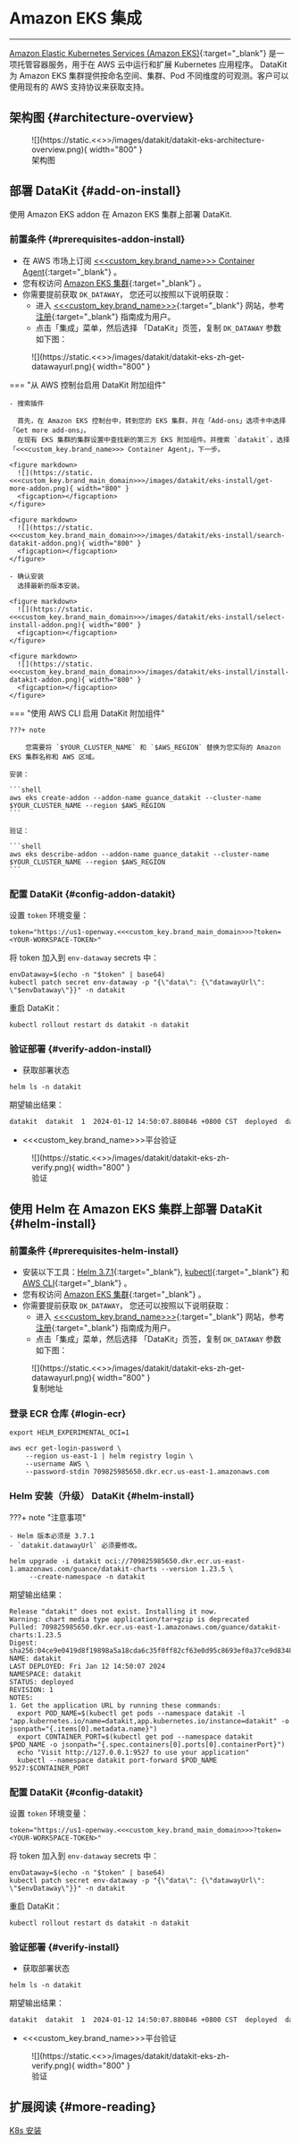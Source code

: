 
# Amazon EKS 集成
---

[Amazon Elastic Kubernetes Services (Amazon EKS)](https://aws.amazon.com/eks/){:target="_blank"}  是一项托管容器服务，用于在 AWS 云中运行和扩展 Kubernetes 应用程序。
DataKit 为 Amazon EKS 集群提供按命名空间、集群、Pod 不同维度的可观测。客户可以使用现有的 AWS 支持协议来获取支持。


## 架构图 {#architecture-overview}

<figure markdown>
  ![](https://static.<<<custom_key.brand_main_domain>>>/images/datakit/datakit-eks-architecture-overview.png){ width="800" }
  <figcaption>架构图</figcaption>
</figure>

## 部署 DataKit  {#add-on-install}

使用 Amazon EKS addon 在 Amazon EKS 集群上部署 DataKit.

### 前置条件 {#prerequisites-addon-install}

- 在 AWS 市场上订阅 [<<<custom_key.brand_name>>> Container Agent](https://aws.amazon.com/marketplace/pp/prodview-tdwkw3qcsimso?sr=0-2&ref_=beagle&applicationId=AWSMPContessa){:target="_blank"} 。
- 您有权访问 [Amazon EKS 集群](https://aws.amazon.com/eks/){:target="_blank"} 。
- 你需要提前获取 `DK_DATAWAY`， 您还可以按照以下说明获取：
    - 进入 [<<<custom_key.brand_name>>>](https://en.<<<custom_key.brand_main_domain>>>/){:target="_blank"} 网站，参考 [注册](https://docs.<<<custom_key.brand_main_domain>>>/en/billing/commercial-register/){:target="_blank"} 指南成为用户。
    - 点击「集成」菜单，然后选择 「DataKit」页签，复制 `DK_DATAWAY` 参数 如下图：

<figure markdown>
  ![](https://static.<<<custom_key.brand_main_domain>>>/images/datakit/datakit-eks-zh-get-datawayurl.png){ width="800" }
  <figcaption></figcaption>
</figure>  

<!-- markdownlint-disable MD046 -->  
=== "从 AWS 控制台启用 DataKit 附加组件"

    - 搜索插件
    
      首先，在 Amazon EKS 控制台中，转到您的 EKS 集群，并在「Add-ons」选项卡中选择「Get more add-ons」，
      在现有 EKS 集群的集群设置中查找新的第三方 EKS 附加组件。并搜索 `datakit`，选择 「<<<custom_key.brand_name>>> Container Agent」，下一步。
    
    <figure markdown>
      ![](https://static.<<<custom_key.brand_main_domain>>>/images/datakit/eks-install/get-more-addon.png){ width="800" }
      <figcaption></figcaption>
    </figure>
    
    <figure markdown>
      ![](https://static.<<<custom_key.brand_main_domain>>>/images/datakit/eks-install/search-datakit-addon.png){ width="800" }
      <figcaption></figcaption>
    </figure>

    - 确认安装
      选择最新的版本安装。
    
    <figure markdown>
      ![](https://static.<<<custom_key.brand_main_domain>>>/images/datakit/eks-install/select-install-addon.png){ width="800" }
      <figcaption></figcaption>
    </figure>    
        
    <figure markdown>
      ![](https://static.<<<custom_key.brand_main_domain>>>/images/datakit/eks-install/install-datakit-addon.png){ width="800" }
      <figcaption></figcaption>
    </figure>    

=== "使用 AWS CLI 启用 DataKit 附加组件"

    ???+ note

        您需要将 `$YOUR_CLUSTER_NAME` 和 `$AWS_REGION` 替换为您实际的 Amazon EKS 集群名称和 AWS 区域。
        
    安装：
    
    ```shell
    aws eks create-addon --addon-name guance_datakit --cluster-name $YOUR_CLUSTER_NAME --region $AWS_REGION
    ```
    
    验证：
    
    ```shell
    aws eks describe-addon --addon-name guance_datakit --cluster-name $YOUR_CLUSTER_NAME --region $AWS_REGION
    ```
<!-- markdownlint-enable -->


### 配置 DataKit {#config-addon-datakit}


设置 `token` 环境变量：

```shell
token="https://us1-openway.<<<custom_key.brand_main_domain>>>?token=<YOUR-WORKSPACE-TOKEN>"
```

将 token 加入到 `env-dataway` secrets 中：

```shell
envDataway=$(echo -n "$token" | base64)
kubectl patch secret env-dataway -p "{\"data\": {\"datawayUrl\": \"$envDataway\"}}" -n datakit
```

重启 DataKit：

```shell
kubectl rollout restart ds datakit -n datakit
```

### 验证部署 {#verify-addon-install}

- 获取部署状态

```shell
helm ls -n datakit
```

期望输出结果：

```txt
datakit  datakit  1  2024-01-12 14:50:07.880846 +0800 CST  deployed  datakit-1.20.0  1.20.0
```

- <<<custom_key.brand_name>>>平台验证

<figure markdown>
  ![](https://static.<<<custom_key.brand_main_domain>>>/images/datakit/datakit-eks-zh-verify.png){ width="800" }
  <figcaption>验证</figcaption>
</figure>

## 使用 Helm 在 Amazon EKS 集群上部署 DataKit {#helm-install}

### 前置条件 {#prerequisites-helm-install}

- 安装以下工具：[Helm 3.7.1](https://github.com/helm/helm/releases/tag/v3.7.1){:target="_blank"}, [kubectl](https://kubernetes.io/docs/tasks/tools/){:target="_blank"} 和 [AWS CLI](https://aws.amazon.com/cli/){:target="_blank"} 。
- 您有权访问 [Amazon EKS 集群](https://aws.amazon.com/eks/){:target="_blank"} 。
- 你需要提前获取 `DK_DATAWAY`， 您还可以按照以下说明获取：
    - 进入 [<<<custom_key.brand_name>>>](https://en.<<<custom_key.brand_main_domain>>>/){:target="_blank"} 网站，参考 [注册](https://docs.<<<custom_key.brand_main_domain>>>/en/billing/commercial-register/){:target="_blank"} 指南成为用户。
    - 点击「集成」菜单，然后选择 「DataKit」页签，复制 `DK_DATAWAY` 参数 如下图：


<figure markdown>
  ![](https://static.<<<custom_key.brand_main_domain>>>/images/datakit/datakit-eks-zh-get-datawayurl.png){ width="800" }
  <figcaption>复制地址</figcaption>
</figure>
  

### 登录 ECR 仓库 {#login-ecr}

```shell
export HELM_EXPERIMENTAL_OCI=1

aws ecr get-login-password \
    --region us-east-1 | helm registry login \
    --username AWS \
    --password-stdin 709825985650.dkr.ecr.us-east-1.amazonaws.com
```

### Helm 安装（升级） DataKit {#helm-install}

<!-- markdownlint-disable MD046 -->
???+ note "注意事项"

    - Helm 版本必须是 3.7.1
    - `datakit.datawayUrl` 必须要修改。

<!-- markdownlint-enable -->

```shell
helm upgrade -i datakit oci://709825985650.dkr.ecr.us-east-1.amazonaws.com/guance/datakit-charts --version 1.23.5 \
     --create-namespace -n datakit
```

期望输出结果：

```shell
Release "datakit" does not exist. Installing it now.
Warning: chart media type application/tar+gzip is deprecated
Pulled: 709825985650.dkr.ecr.us-east-1.amazonaws.com/guance/datakit-charts:1.23.5
Digest: sha256:04ce9e0419d8f19898a5a18cda6c35f0ff82cf63e0d95c8693ef0a37ce9d8348
NAME: datakit
LAST DEPLOYED: Fri Jan 12 14:50:07 2024
NAMESPACE: datakit
STATUS: deployed
REVISION: 1
NOTES:
1. Get the application URL by running these commands:
  export POD_NAME=$(kubectl get pods --namespace datakit -l "app.kubernetes.io/name=datakit,app.kubernetes.io/instance=datakit" -o jsonpath="{.items[0].metadata.name}")
  export CONTAINER_PORT=$(kubectl get pod --namespace datakit $POD_NAME -o jsonpath="{.spec.containers[0].ports[0].containerPort}")
  echo "Visit http://127.0.0.1:9527 to use your application"
  kubectl --namespace datakit port-forward $POD_NAME 9527:$CONTAINER_PORT
```

### 配置 DataKit {#config-datakit}

设置 `token` 环境变量：

```shell
token="https://us1-openway.<<<custom_key.brand_main_domain>>>?token=<YOUR-WORKSPACE-TOKEN>"
```

将 token 加入到 `env-dataway` secrets 中：

```shell
envDataway=$(echo -n "$token" | base64)
kubectl patch secret env-dataway -p "{\"data\": {\"datawayUrl\": \"$envDataway\"}}" -n datakit
```

重启 DataKit：

```shell
kubectl rollout restart ds datakit -n datakit
```

### 验证部署 {#verify-install}

- 获取部署状态

```shell
helm ls -n datakit
```

期望输出结果：

```txt
datakit  datakit  1  2024-01-12 14:50:07.880846 +0800 CST  deployed  datakit-1.20.0  1.20.0
```

- <<<custom_key.brand_name>>>平台验证

<figure markdown>
  ![](https://static.<<<custom_key.brand_main_domain>>>/images/datakit/datakit-eks-zh-verify.png){ width="800" }
  <figcaption>验证</figcaption>
</figure>

## 扩展阅读 {#more-reading}

[K8s 安装](datakit-daemonset-deploy.md)
